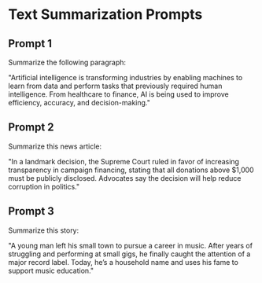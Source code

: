 # Text Summarization Prompts

## Prompt 1
Summarize the following paragraph:

"Artificial intelligence is transforming industries by enabling machines to learn from data and perform tasks that previously required human intelligence. From healthcare to finance, AI is being used to improve efficiency, accuracy, and decision-making."

## Prompt 2
Summarize this news article:

"In a landmark decision, the Supreme Court ruled in favor of increasing transparency in campaign financing, stating that all donations above $1,000 must be publicly disclosed. Advocates say the decision will help reduce corruption in politics."

## Prompt 3
Summarize this story:

"A young man left his small town to pursue a career in music. After years of struggling and performing at small gigs, he finally caught the attention of a major record label. Today, he’s a household name and uses his fame to support music education."
